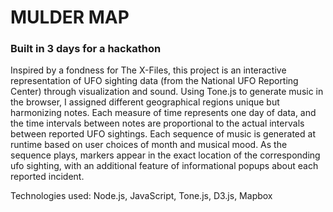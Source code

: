 # MULDER MAP

### Built in 3 days for a hackathon

Inspired by a fondness for The X-Files, this project is an interactive representation of UFO sighting data (from the National UFO Reporting Center) through visualization and sound. Using Tone.js to generate music in the browser, I assigned different geographical regions unique but harmonizing notes. Each measure of time represents one day of data, and the time intervals between notes are proportional to the actual intervals between reported UFO sightings. Each sequence of music is generated at runtime based on user choices of month and musical mood. As the sequence plays, markers appear in the exact location of the corresponding ufo sighting, with an additional feature of informational popups about each reported incident.

Technologies used: Node.js, JavaScript, Tone.js, D3.js, Mapbox
